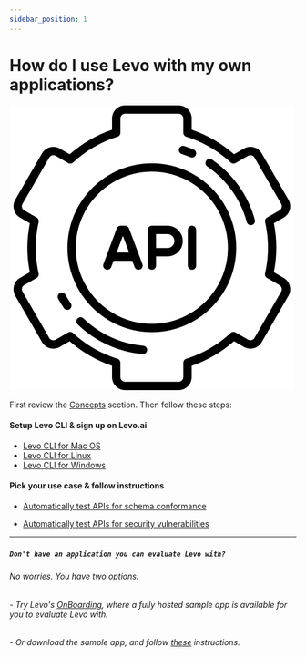 ```yaml
---
sidebar_position: 1
---
```


# How do I use Levo with my own applications?

![](../assets/api.svg)


First review the [Concepts][concepts] section. Then follow these steps:

#### Setup Levo CLI & sign up on Levo.ai
* [Levo CLI for Mac OS][mac]
* [Levo CLI for Linux][linux]
* [Levo CLI for Windows][windows]

#### Pick your use case & follow instructions

* [Automatically test APIs for schema conformance][use-my-app-for-schema-tests]

* [Automatically test APIs for security vulnerabilities][use-my-app-for-security-tests]


---------------------------
##### `Don't have an application you can evaluate Levo with?`

###### No worries. You have two options:

###### - Try Levo's [OnBoarding][onboarding], where a fully hosted sample app is available for you to evaluate Levo with.
###### - Or download the sample app, and follow [these][sample-apps] instructions.

[concepts]: ../concepts/concepts.md
[mac]: ../levo-cli/levo-cli-for-mac-os.md
[linux]: ../levo-cli/levo-cli-for-linux.md
[windows]: ../levo-cli/levo-cli-for-windows.md

[use-my-app-for-schema-tests]: ./test-app-schema-conformance.md
[use-my-app-for-security-tests]: ./test-app-security/test-app-security-1.md
[onboarding]: ./quickstart.md
[sample-apps]: ./test-sample-app/levo-sample-applications.md
